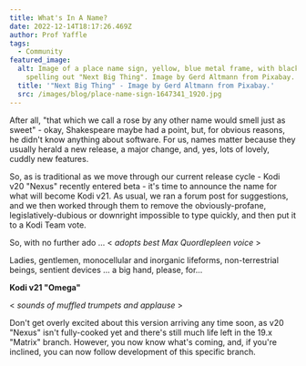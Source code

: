 ```yaml
---
title: What's In A Name?
date: 2022-12-14T18:17:26.469Z
author: Prof Yaffle
tags:
  - Community
featured_image:
  alt: Image of a place name sign, yellow, blue metal frame, with black lettering
    spelling out "Next Big Thing". Image by Gerd Altmann from Pixabay.
  title: '"Next Big Thing" - Image by Gerd Altmann from Pixabay.'
  src: /images/blog/place-name-sign-1647341_1920.jpg
---
```

After all, "that which we call a rose by any other name would smell just as sweet" - okay, Shakespeare maybe had a point, but, for obvious reasons, he didn't know anything about software. For us, names matter because they usually herald a new release, a major change, and, yes, lots of lovely, cuddly new features.

So, as is traditional as we move through our current release cycle - Kodi v20 "Nexus" recently entered beta - it's time to announce the name for what will become Kodi v21. As usual, we ran a forum post for suggestions, and we then worked through them to remove the obviously-profane, legislatively-dubious or downright impossible to type quickly, and then put it to a Kodi Team vote.

So, with no further ado ... < _adopts best Max Quordlepleen voice_ >

Ladies, gentlemen, monocellular and inorganic lifeforms, non-terrestrial beings, sentient devices ... a big hand, please, for...

**Kodi v21 "Omega"**

< _sounds of muffled trumpets and applause_ >

Don't get overly excited about this version arriving any time soon, as v20 "Nexus" isn't fully-cooked yet and there's still much life left in the 19.x "Matrix" branch. However, you now know what's coming, and, if you're inclined, you can now follow development of this specific branch.